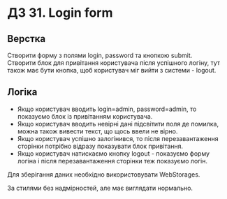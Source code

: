 # ДЗ 31. Login form

## Верстка

Створити форму з полями login, password та кнопкою submit.  
Створити блок для привітання користувача після успішного логіну, тут також має бути кнопка, щоб користувач міг вийти з системи - logout.

## Логіка

* Якщо користувач вводить login=admin, password=admin, то показуємо блок із привітанням користувача. 
* Якщо користувач вводить невірні дані підсвітити поля де помилка, можна також вивести текст, що щось ввели не вірно.
* Якщо користувач успішно залогінився, то після перезавантаження сторінки потрібно відразу показувати блок привітання.
* Якщо користувач натискаємо кнопку logout - показуємо форму логіна і після перезавантаження сторінки теж показуємо логін.

Для зберігання даних необхідно використовувати WebStorages.

За стилями без надмірностей, але має виглядати нормально.

